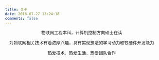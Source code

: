 ```yaml
---
title: 关于
date: 2016-07-27 13:24:18
comments: false
---
```

<p style="text-align:center"> 物联网工程本科，计算机控制方向硕士在读 </p>

<p style="text-align:center"> 对物联网相关技术有着浓厚兴趣，具有实现想法的学习动力和软硬件开发能力</p>

<p style="text-align:center">热爱技术、热爱生活、热爱团队合作</p>


